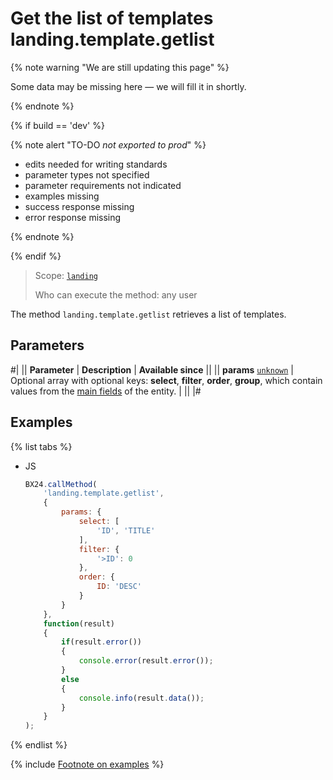 # Get the list of templates landing.template.getlist

{% note warning "We are still updating this page" %}

Some data may be missing here — we will fill it in shortly.

{% endnote %}

{% if build == 'dev' %}

{% note alert "TO-DO _not exported to prod_" %}

- edits needed for writing standards
- parameter types not specified
- parameter requirements not indicated
- examples missing
- success response missing
- error response missing

{% endnote %}

{% endif %}

> Scope: [`landing`](../../scopes/permissions.md)
>
> Who can execute the method: any user

The method `landing.template.getlist` retrieves a list of templates.

## Parameters

#|
|| **Parameter** | **Description** | **Available since** ||
|| **params**
[`unknown`](../../data-types.md) | Optional array with optional keys: **select**, **filter**, **order**, **group**, which contain values from the [main fields](./fields.md) of the entity. | ||
|#

## Examples

{% list tabs %}

- JS

    ```js
    BX24.callMethod(
        'landing.template.getlist',
        {
            params: {
                select: [
                    'ID', 'TITLE'
                ],
                filter: {
                    '>ID': 0
                },
                order: {
                    ID: 'DESC'
                }
            }
        },
        function(result)
        {
            if(result.error())
            {
                console.error(result.error());
            }
            else
            {
                console.info(result.data());
            }
        }
    );
    ```

{% endlist %}

{% include [Footnote on examples](../../../_includes/examples.md) %}